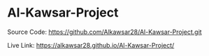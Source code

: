 # Al-Kawsar-Project

Source Code: https://github.com/Alkawsar28/Al-Kawsar-Project.git

Live Link: https://alkawsar28.github.io/Al-Kawsar-Project/
